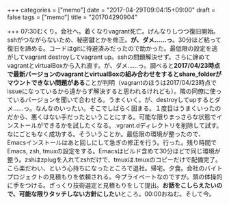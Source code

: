 +++
categories = ["memo"]
date = "2017-04-29T09:04:15+09:00"
draft = false
tags = ["memo"]
title = "201704290904"

+++
07:30むくり。会社へ。着くなりvagrant死亡。げんなりしつつ復旧開始。sshがつながらないため、秘密鍵とかを修正。**が、ダメ……っ**。30分ほど粘って復旧を諦める。コードはgitに待避済みだったので助かった。最低限の設定を逃がしてvagrant destroyしてvagrant up。sshの問題解決せず。さらに諦めてvagrantとvirtualBoxから入れ直す。が、ダメ……っ。調べると**2017/04/23時点で最新バージョンのvagrantとvirtualBoxの組み合わせをするとshare_folderがマウントできない問題がある**ことが判明（vagrantのほうは2017/04/23時点でissueになっているから遠からず解決すると思われるけれども）。隣の同僚に使っているバージョンを聞いて合わせる。うまくいく。が、destroyしてupするとダメ……っ。なんなのいったい。そこでしばらく固まる。１度目はうまくいったのだから、悪くはない手だったということにする。可能な限りまっさらな状態でインストールができるかを試したくなる。.vgrant.dディレクトリを削除して試す。なにごともなく成功する。そういうことか。最低限の環境が整ったので、Emacsインストールはあと回しにして急ぎの修正を行う。行った。残り時間でEmacs, zsh, tmuxの設定をする。Emacsはビルド含めて30分ほどで同じ環境が整う。zshはzplugを入れてzshだけで、tmuxは.tmuxのコピーだけで配備完了。こら楽だわい、という心持ちになったところで退社。帰宅。夕食。会社のバイトプロジェクトの見積もりを依頼される。今プライベートなのですが。頭の体操的に手をつける。ざっくり技術選定と見積もりをして提出。**お話をこしらえたいので、可能な限りタッチしない方針にしたい**ところ。00:00おねむ。そして今。
